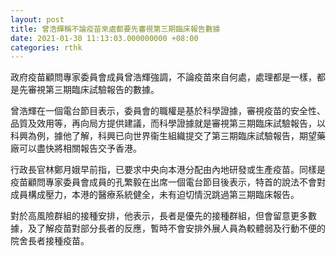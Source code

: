 ```yaml
---
layout: post
title: 曾浩輝稱不論疫苗來處都要先審視第三期臨床報告數據
date: 2021-01-30 11:13:03.000000000 +08:00
categories: rthk
---
```


政府疫苗顧問專家委員會成員曾浩輝強調，不論疫苗來自何處，處理都是一樣，都是先審視第三期臨床試驗報告的數據。

曾浩輝在一個電台節目表示，委員會的職權是基於科學證據，審視疫苗的安全性、品質及效用等，再向局方提供建議，而科學證據就是審視第三期臨床試驗報告，以科興為例，據他了解，科興已向世界衞生組織提交了第三期臨床試驗報告，期望藥廠可以盡快將相關報告交予香港。

行政長官林鄭月娥早前指，已要求中央向本港分配由內地研發或生產疫苗。同樣是疫苗顧問專家委員會成員的孔繁毅在出席一個電台節目後表示，特首的說法不會對成員構成壓力，本港的醫療系統健全，未有迫切情況跳過第三期臨床報告。

對於高風險群組的接種安排，他表示，長者是優先的接種群組，但會留意更多數據，及了解疫苗對部分長者的反應，暫時不會安排外展人員為較體弱及行動不便的院舍長者接種疫苗。
